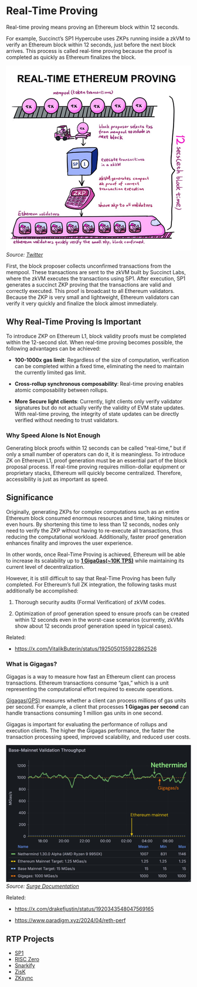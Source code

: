 # Real-Time Proving

Real-time proving means proving an Ethereum block within 12 seconds.

For example, Succinct’s SP1 Hypercube uses ZKPs running inside a zkVM to verify an Ethereum block within 12 seconds, just before the next block arrives. This process is called real-time proving because the proof is completed as quickly as Ethereum finalizes the block.

![Real-Time Proving Process](./img/realtime.png)
*Source: [Twitter](https://x.com/0xJuann/status/1929335910912663856)*

First, the block proposer collects unconfirmed transactions from the mempool. These transactions are sent to the zkVM built by Succinct Labs, where the zkVM executes the transactions using SP1. After execution, SP1 generates a succinct ZKP proving that the transactions are valid and correctly executed. This proof is broadcast to all Ethereum validators. Because the ZKP is very small and lightweight, Ethereum validators can verify it very quickly and finalize the block almost immediately.


## Why Real-Time Proving Is Important

To introduce ZKP on Ethereum L1, block validity proofs must be completed within the 12-second slot. When real-time proving becomes possible, the following advantages can be achieved:

- **100-1000x gas limit**: Regardless of the size of computation, verification can be completed within a fixed time, eliminating the need to maintain the currently limited gas limit.

- **Cross-rollup synchronous composability**: Real-time proving enables atomic composability between rollups.

- **More Secure light clients**: Currently, light clients only verify validator signatures but do not actually verify the validity of EVM state updates. With real-time proving, the integrity of state updates can be directly verified without needing to trust validators.

### Why Speed Alone Is Not Enough

Generating block proofs within 12 seconds can be called “real-time,” but if only a small number of operators can do it, it is meaningless. To introduce ZK on Ethereum L1, proof generation must be an essential part of the block proposal process. If real-time proving requires million-dollar equipment or proprietary stacks, Ethereum will quickly become centralized. Therefore, accessibility is just as important as speed.

## Significance

Originally, generating ZKPs for complex computations such as an entire Ethereum block consumed enormous resources and time, taking minutes or even hours. By shortening this time to less than 12 seconds, nodes only need to verify the ZKP without having to re-execute all transactions, thus reducing the computational workload. Additionally, faster proof generation enhances finality and improves the user experience.

In other words, once Real-Time Proving is achieved, Ethereum will be able to increase its scalability up to [**1 GigaGas(~10K TPS)**](https://x.com/drakefjustin/status/1924929057676001466) while maintaining its current level of decentralization.

However, it is still difficult to say that Real-Time Proving has been fully completed. For Ethereum’s full ZK integration, the following tasks must additionally be accomplished:

1. Thorough security audits (Formal Verification) of zkVM codes.

2. Optimization of proof generation speed to ensure proofs can be created within 12 seconds even in the worst-case scenarios (currently, zkVMs show about 12 seconds proof generation speed in typical cases).

Related:

* https://x.com/VitalikButerin/status/1925050155922862526


### What is Gigagas?

Gigagas is a way to measure how fast an Ethereum client can process transactions. Ethereum transactions consume “gas,” which is a unit representing the computational effort required to execute operations.

[Gigagas(GPS)](https://docs.surge.wtf/docs/about/gigagas) measures whether a client can process millions of gas units per second. For example, a client that processes **1 Gigagas per second** can handle transactions consuming 1 million gas units in one second.

Gigagas is important for evaluating the performance of rollups and execution clients. The higher the Gigagas performance, the faster the transaction processing speed, improved scalability, and reduced user costs.

![Gigagas Performance](./img/gigagas.png)
*Source: [Surge Documentation](https://docs.surge.wtf/docs/about/gigagas)*

Related:

* <figcaption><p><a href="https://x.com/drakefjustin/status/1920343548047569165">https://x.com/drakefjustin/status/1920343548047569165</a></p></figcaption>
* <figcaption><p><a href="https://www.paradigm.xyz/2024/04/reth-perf">https://www.paradigm.xyz/2024/04/reth-perf</a></p></figcaption>


## RTP Projects

* [SP1](/docs/parts-3-real-time-proving/sp1.md)
* [RISC Zero](/docs/parts-3-real-time-proving/Risc-zero.md)
* [Snarkify](/docs/parts-3-real-time-proving/Snarkify.md)
* [ZisK](/docs/miscellaneous/ZisK.md)
* [ZKsync](/docs/miscellaneous/zkSync.md)
